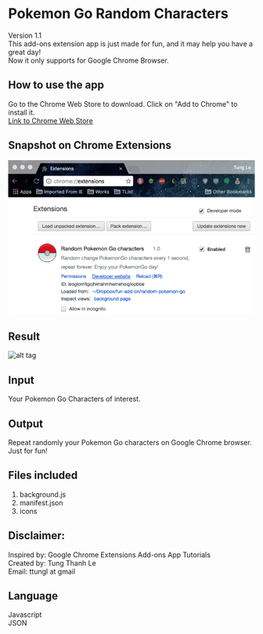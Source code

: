 # Pokemon Go Random Characters
Version 1.1 </br>
This add-ons extension app is just made for fun, and it may help you have a great day! </br>
Now it only supports for Google Chrome Browser.</br>

## How to use the app
Go to the Chrome Web Store to download. Click on "Add to Chrome" to install it.</br>
[Link to Chrome Web Store](https://chrome.google.com/webstore/detail/pokemon-go-random-charact/poalacabnkdncdkbnhngbjamiipnhejm)

## Snapshot on Chrome Extensions
![alt tag](https://github.com/ttungl/Pokemon-Go-Random-Characters/blob/master/results/pokemonGo_random_characters.png?raw=true)

## Result
![alt tag](https://github.com/ttungl/Pokemon-Go-Random-Characters/blob/master/results/pokemongogif.gif?raw=true)

## Input
Your Pokemon Go Characters of interest.<br/>
## Output
Repeat randomly your Pokemon Go characters on Google Chrome browser. Just for fun!
## Files included
1. background.js<br/>
2. manifest.json<br/>
3. icons</br>

## Disclaimer:
Inspired by: Google Chrome Extensions Add-ons App Tutorials <br />
Created by: Tung Thanh Le <br />
Email: ttungl at gmail <br />

## Language
Javascript<br />
JSON<br />

